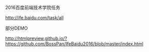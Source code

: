 2016百度前端技术学院任务

http://ife.baidu.com/task/all

部分DEMO

http://htmlpreview.github.io/?https://github.com/BossPan/IfeBaidu2016/blob/master/index.html




